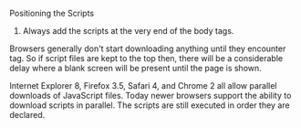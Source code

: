 Positioning the Scripts

1. Always add the scripts at the very end of the body tags.

Browsers generally don't start downloading anything until they encounter <body> tag.
So if script files are kept to the top then, there will be a considerable delay where a blank screen will be present until the page is shown.

Internet Explorer 8, Firefox 3.5, Safari 4, and Chrome 2 all allow parallel downloads of JavaScript files.
Today newer browsers support the ability to download scripts in parallel. The scripts are still executed in order they are declared.
